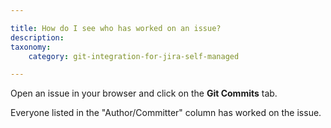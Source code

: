 ```yaml
---

title: How do I see who has worked on an issue?
description:
taxonomy:
    category: git-integration-for-jira-self-managed

---
```

Open an issue in your browser and click on the **Git Commits** tab.

Everyone listed in the "Author/Committer" column has worked on the issue.
